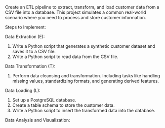 Create an ETL pipeline to extract, transform, and load customer data from a CSV file into a database. This project simulates a common real-world scenario where you need to process and store customer information.

Steps to Implement:

Data Extraction (E):
1. Write a Python script that generates a synthetic customer dataset and saves it to a CSV file.
2. Write a Python script to read data from the CSV file.

Data Transformation (T):
1. Perform data cleansing and transformation. Including tasks like handling missing values, standardizing formats, and generating derived features.

Data Loading (L):
1. Set up a PostgreSQL database.
2. Create a table schema to store the customer data.
3. Write a Python script to insert the transformed data into the database.

Data Analysis and Visualization:
